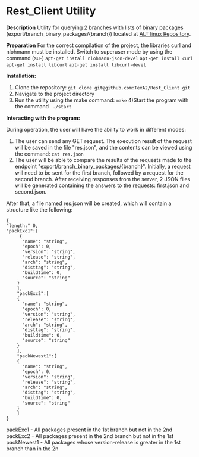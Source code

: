 # Rest_Client Utility

**Description**
Utility for querying 2 branches with lists of binary packages (export/branch_binary_packages/{branch}) located at [ALT linux Repository](https://rdb.altlinux.org/api/).

**Preparation**
For the correct compilation of the project, the libraries curl and nlohmann must be installed.
Switch to superuser mode by using the command (su-)
``` apt-get install nlohmann-json-devel ```
``` apt-get install curl ```
``` apt-get install libcurl ```
``` apt-get install libcurl-devel ```

 
**Installation:**

1) Clone the repository:
``` git clone git@github.com:TexA2/Rest_Client.git ```
2) Navigate to the project directory
3) Run the utility  using the make command:
``` make ```
4)Start the program with the command 
```  ./start ``` 

 
**Interacting with the program:**

During operation, the user will have the ability to work in different modes:
1) The user can send any GET request. The execution result of the request will be saved in the file "res.json",
and the contents can be viewed using the command:
``` cat res.json ```
2) The user will be able to compare the results of the requests made to the endpoint "export/branch_binary_packages/{branch}". 
Initially, a request will need to be sent for the first branch, 
followed by a request for the second branch.
After receiving responses from the server, 2 JSON files will be generated containing the answers to the requests: first.json and second.json.

After that, a file named res.json will be created, which will contain a structure like the following:

```
{
"length:" 0,
"packExc1":[
     {
      "name": "string",
      "epoch": 0,
      "version": "string",
      "release": "string",
      "arch": "string",
      "disttag": "string",
      "buildtime": 0,
      "source": "string"
    }
    ],
    "packExc2":[
    {
      "name": "string",
      "epoch": 0,
      "version": "string",
      "release": "string",
      "arch": "string",
      "disttag": "string",
      "buildtime": 0,
      "source": "string"
    }
    ],
    "packNewest1":[
    {
      "name": "string",
      "epoch": 0,
      "version": "string",
      "release": "string",
      "arch": "string",
      "disttag": "string",
      "buildtime": 0,
      "source": "string"
    }
    ]
}
``` 

packExc1 - All packages present in the 1st branch but not in the 2nd\
packExc2 - All packages present in the 2nd branch but not in the 1st\
packNewest1 - All packages whose version-release is greater in the 1st branch than in the 2n
